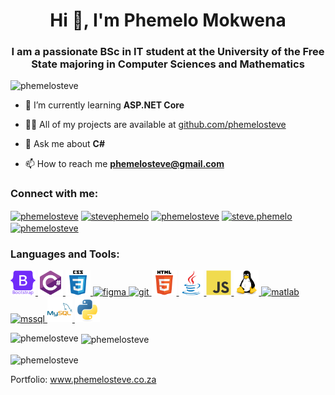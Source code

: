 <h1 align="center">Hi 👋, I'm Phemelo Mokwena</h1>
<h3 align="center">I am a passionate BSc in IT student at the University of the Free State majoring in Computer Sciences and Mathematics</h3>

<p align="left"> <img src="https://komarev.com/ghpvc/?username=phemelosteve&label=Profile%20views&color=0e75b6&style=flat" alt="phemelosteve" /> </p>

<!--<p align="left"> <a href="https://github.com/ryo-ma/github-profile-trophy"><img src="https://github-profile-trophy.vercel.app/?username=phemelosteve" alt="phemelosteve" /></a> </p>-->

- 🌱 I’m currently learning **ASP.NET Core**

- 👨‍💻 All of my projects are available at [github.com/phemelosteve](github.com/phemelosteve)

- 💬 Ask me about **C#**

- 📫 How to reach me **phemelosteve@gmail.com**


<h3 align="left">Connect with me:</h3>
<p align="left">
<a href="https://dev.to/phemelosteve" target="blank"><img align="center" src="https://raw.githubusercontent.com/rahuldkjain/github-profile-readme-generator/master/src/images/icons/Social/devto.svg" alt="phemelosteve" height="30" width="40" /></a>
<a href="https://twitter.com/stevephemelo" target="blank"><img align="center" src="https://raw.githubusercontent.com/rahuldkjain/github-profile-readme-generator/master/src/images/icons/Social/twitter.svg" alt="stevephemelo" height="30" width="40" /></a>
<a href="https://linkedin.com/in/phemelosteve" target="blank"><img align="center" src="https://raw.githubusercontent.com/rahuldkjain/github-profile-readme-generator/master/src/images/icons/Social/linked-in-alt.svg" alt="phemelosteve" height="30" width="40" /></a>
<a href="https://instagram.com/steve.phemelo" target="blank"><img align="center" src="https://raw.githubusercontent.com/rahuldkjain/github-profile-readme-generator/master/src/images/icons/Social/instagram.svg" alt="steve.phemelo" height="30" width="40" /></a>
<a href="https://www.leetcode.com/phemelosteve" target="blank"><img align="center" src="https://raw.githubusercontent.com/rahuldkjain/github-profile-readme-generator/master/src/images/icons/Social/leet-code.svg" alt="phemelosteve" height="30" width="40" /></a>
</p>

<h3 align="left">Languages and Tools:</h3>
<p align="left"> <a href="https://getbootstrap.com" target="_blank" rel="noreferrer"> <img src="https://raw.githubusercontent.com/devicons/devicon/master/icons/bootstrap/bootstrap-plain-wordmark.svg" alt="bootstrap" width="40" height="40"/> </a> <a href="https://www.w3schools.com/cs/" target="_blank" rel="noreferrer"> <img src="https://raw.githubusercontent.com/devicons/devicon/master/icons/csharp/csharp-original.svg" alt="csharp" width="40" height="40"/> </a> <a href="https://www.w3schools.com/css/" target="_blank" rel="noreferrer"> <img src="https://raw.githubusercontent.com/devicons/devicon/master/icons/css3/css3-original-wordmark.svg" alt="css3" width="40" height="40"/> </a> <a href="https://www.figma.com/" target="_blank" rel="noreferrer"> <img src="https://www.vectorlogo.zone/logos/figma/figma-icon.svg" alt="figma" width="40" height="40"/> </a> <a href="https://git-scm.com/" target="_blank" rel="noreferrer"> <img src="https://www.vectorlogo.zone/logos/git-scm/git-scm-icon.svg" alt="git" width="40" height="40"/> </a> <a href="https://www.w3.org/html/" target="_blank" rel="noreferrer"> <img src="https://raw.githubusercontent.com/devicons/devicon/master/icons/html5/html5-original-wordmark.svg" alt="html5" width="40" height="40"/> </a> <a href="https://www.java.com" target="_blank" rel="noreferrer"> <img src="https://raw.githubusercontent.com/devicons/devicon/master/icons/java/java-original.svg" alt="java" width="40" height="40"/> </a> <a href="https://developer.mozilla.org/en-US/docs/Web/JavaScript" target="_blank" rel="noreferrer"> <img src="https://raw.githubusercontent.com/devicons/devicon/master/icons/javascript/javascript-original.svg" alt="javascript" width="40" height="40"/> </a> <a href="https://www.linux.org/" target="_blank" rel="noreferrer"> <img src="https://raw.githubusercontent.com/devicons/devicon/master/icons/linux/linux-original.svg" alt="linux" width="40" height="40"/> </a> <a href="https://www.mathworks.com/" target="_blank" rel="noreferrer"> <img src="https://upload.wikimedia.org/wikipedia/commons/2/21/Matlab_Logo.png" alt="matlab" width="40" height="40"/> </a> <a href="https://www.microsoft.com/en-us/sql-server" target="_blank" rel="noreferrer"> <img src="https://www.svgrepo.com/show/303229/microsoft-sql-server-logo.svg" alt="mssql" width="40" height="40"/> </a> <a href="https://www.mysql.com/" target="_blank" rel="noreferrer"> <img src="https://raw.githubusercontent.com/devicons/devicon/master/icons/mysql/mysql-original-wordmark.svg" alt="mysql" width="40" height="40"/> </a> <a href="https://www.python.org" target="_blank" rel="noreferrer"> <img src="https://raw.githubusercontent.com/devicons/devicon/master/icons/python/python-original.svg" alt="python" width="40" height="40"/> </a> </p>

<p><img align="left" src="https://github-readme-stats.vercel.app/api/top-langs?username=phemelosteve&show_icons=true&locale=en&layout=compact" alt="phemelosteve" /></p>

<p>&nbsp;<img align="center" src="https://github-readme-stats.vercel.app/api?username=phemelosteve&show_icons=true&locale=en" alt="phemelosteve" /></p>

<p><img align="center" src="https://github-readme-streak-stats.herokuapp.com/?user=phemelosteve&" alt="phemelosteve" /></p>

<p>Portfolio: <a href="www.phemelosteve.co.za" target="_blank"><i class="fa-light fa-link"></i>www.phemelosteve.co.za</a></p>
